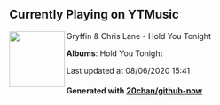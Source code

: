 ## Currently Playing on YTMusic

[<img align="left" width="100" src="https://lh3.googleusercontent.com/SYCgAKsQyUrSAYt4l6upGY8ucVYZfWPZYc8_woL_wPPXQs9fjuMzKzC0aU-bVvf9eLsF6Fj0jvTFnhA">](https://music.youtube.com/channel/UCO4t4bsN65024PXQUnENGkw)

Gryffin & Chris Lane - Hold You Tonight

**Albums**: Hold You Tonight

Last updated at 08/06/2020 15:41

#### Generated with [20chan/github-now](https://github.com/20chan/github-now)


<!--
**20chan/20chan** is a ✨ _special_ ✨ repository because its `README.md` (this file) appears on your GitHub profile.

Here are some ideas to get you started:

- 🔭 I’m currently working on ...
- 🌱 I’m currently learning ...
- 👯 I’m looking to collaborate on ...
- 🤔 I’m looking for help with ...
- 💬 Ask me about ...
- 📫 How to reach me: ...
- 😄 Pronouns: ...
- ⚡ Fun fact: ...
-->
